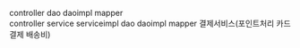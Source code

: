 
controller  dao  daoimpl  mapper
\
controller  service  serviceimpl dao  daoimpl  mapper
		결제서비스(포인트처리 카드결제 배송비)


